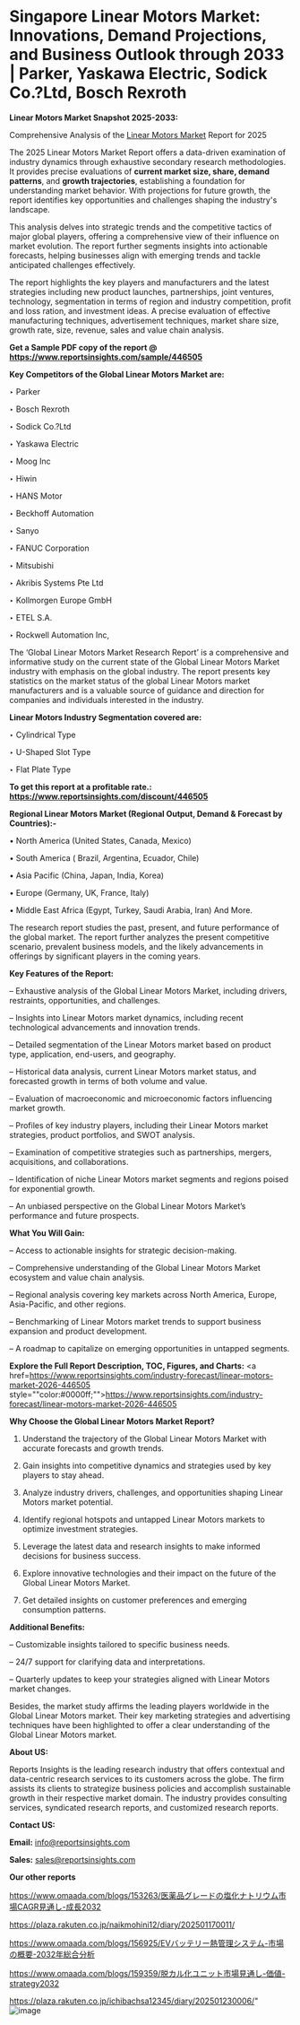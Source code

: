 # Singapore Linear Motors Market: Innovations, Demand Projections, and Business Outlook through 2033 | Parker, Yaskawa Electric, Sodick Co.?Ltd, Bosch Rexroth

<strong>Linear Motors Market Snapshot 2025-2033:</strong>

Comprehensive Analysis of the <a href=https://www.reportsinsights.com/sample/446505>Linear Motors Market</a> Report for 2025

The 2025 Linear Motors Market Report offers a data-driven examination of industry dynamics through exhaustive secondary research methodologies. It provides precise evaluations of <strong>current market size, share, demand patterns</strong>, and <strong>growth trajectories</strong>, establishing a foundation for understanding market behavior. With projections for future growth, the report identifies key opportunities and challenges shaping the industry's landscape.

This analysis delves into strategic trends and the competitive tactics of major global players, offering a comprehensive view of their influence on market evolution. The report further segments insights into actionable forecasts, helping businesses align with emerging trends and tackle anticipated challenges effectively.

The report highlights the key players and manufacturers and the latest strategies including new product launches, partnerships, joint ventures, technology, segmentation in terms of region and industry competition, profit and loss ration, and investment ideas. A precise evaluation of effective manufacturing techniques, advertisement techniques, market share size, growth rate, size, revenue, sales and value chain analysis.

<strong>Get a Sample PDF copy of the report @ <a href=https://www.reportsinsights.com/sample/446505 style=color:#0000ff;>https://www.reportsinsights.com/sample/446505</a></strong>

<strong>Key Competitors of the Global Linear Motors Market are:</strong>

‣ Parker

‣ Bosch Rexroth

‣ Sodick Co.?Ltd

‣ Yaskawa Electric

‣ Moog Inc

‣ Hiwin

‣ HANS Motor

‣ Beckhoff Automation

‣ Sanyo

‣ FANUC Corporation

‣ Mitsubishi

‣ Akribis Systems Pte Ltd

‣ Kollmorgen Europe GmbH

‣ ETEL S.A.

‣ Rockwell Automation Inc,

The ‘Global Linear Motors Market Research Report’ is a comprehensive and informative study on the current state of the Global Linear Motors Market industry with emphasis on the global industry. The report presents key statistics on the market status of the global Linear Motors market manufacturers and is a valuable source of guidance and direction for companies and individuals interested in the industry.

<strong>Linear Motors Industry Segmentation covered are:</strong>

‣ Cylindrical Type

‣ U-Shaped Slot Type

‣ Flat Plate Type

<strong>To get this report at a profitable rate.: <a href=https://www.reportsinsights.com/discount/446505 style=color:#0000ff;>https://www.reportsinsights.com/discount/446505</a></strong>

<strong>Regional Linear Motors Market (Regional Output, Demand &amp; Forecast by Countries):-</strong>

• North America (United States, Canada, Mexico)

• South America ( Brazil, Argentina, Ecuador, Chile)

• Asia Pacific (China, Japan, India, Korea)

• Europe (Germany, UK, France, Italy)

• Middle East Africa (Egypt, Turkey, Saudi Arabia, Iran) And More.

The research report studies the past, present, and future performance of the global market. The report further analyzes the present competitive scenario, prevalent business models, and the likely advancements in offerings by significant players in the coming years.

<strong>Key Features of the Report:</strong>

– Exhaustive analysis of the Global Linear Motors Market, including drivers, restraints, opportunities, and challenges.

– Insights into Linear Motors market dynamics, including recent technological advancements and innovation trends.

– Detailed segmentation of the Linear Motors market based on product type, application, end-users, and geography.

– Historical data analysis, current Linear Motors market status, and forecasted growth in terms of both volume and value.

– Evaluation of macroeconomic and microeconomic factors influencing market growth.

– Profiles of key industry players, including their Linear Motors market strategies, product portfolios, and SWOT analysis.

– Examination of competitive strategies such as partnerships, mergers, acquisitions, and collaborations.

– Identification of niche Linear Motors market segments and regions poised for exponential growth.

– An unbiased perspective on the Global Linear Motors Market’s performance and future prospects.

<strong>What You Will Gain:</strong>

– Access to actionable insights for strategic decision-making.

– Comprehensive understanding of the Global Linear Motors Market ecosystem and value chain analysis.

– Regional analysis covering key markets across North America, Europe, Asia-Pacific, and other regions.

– Benchmarking of Linear Motors market trends to support business expansion and product development.

– A roadmap to capitalize on emerging opportunities in untapped segments.

<strong>Explore the Full Report Description, TOC, Figures, and Charts:</strong>
<a href=https://www.reportsinsights.com/industry-forecast/linear-motors-market-2026-446505 style=""color:#0000ff;"">https://www.reportsinsights.com/industry-forecast/linear-motors-market-2026-446505</a>

<strong>Why Choose the Global Linear Motors Market Report?</strong>

1. Understand the trajectory of the Global Linear Motors Market with accurate forecasts and growth trends.

2. Gain insights into competitive dynamics and strategies used by key players to stay ahead.

3. Analyze industry drivers, challenges, and opportunities shaping Linear Motors market potential.

4. Identify regional hotspots and untapped Linear Motors markets to optimize investment strategies.

5. Leverage the latest data and research insights to make informed decisions for business success.

6. Explore innovative technologies and their impact on the future of the Global Linear Motors Market.

7. Get detailed insights on customer preferences and emerging consumption patterns.

<strong>Additional Benefits:</strong>

– Customizable insights tailored to specific business needs.

– 24/7 support for clarifying data and interpretations.

– Quarterly updates to keep your strategies aligned with Linear Motors market changes.

Besides, the market study affirms the leading players worldwide in the Global Linear Motors market. Their key marketing strategies and advertising techniques have been highlighted to offer a clear understanding of the Global Linear Motors market.

<strong><strong>About US</strong>:</strong>

Reports Insights is the leading research industry that offers contextual and data-centric research services to its customers across the globe. The firm assists its clients to strategize business policies and accomplish sustainable growth in their respective market domain. The industry provides consulting services, syndicated research reports, and customized research reports.

<strong>Contact US:</strong>

<p class=><b>Email:</b> <a href=mailto:info@reportsinsights.com>info@reportsinsights.com</a></p>
<p class=><b>Sales:</b> <a href=mailto:sales@reportsinsights.com>sales@reportsinsights.com</a></p>

<strong>Our other reports</strong>

<a href=https://www.omaada.com/blogs/153263/医薬品グレードの塩化ナトリウム市場CAGR見通し-成長2032>https://www.omaada.com/blogs/153263/医薬品グレードの塩化ナトリウム市場CAGR見通し-成長2032</a>

<a href=https://plaza.rakuten.co.jp/naikmohini12/diary/202501170011/>https://plaza.rakuten.co.jp/naikmohini12/diary/202501170011/</a>

<a href=https://www.omaada.com/blogs/156925/EVバッテリー熱管理システム-市場の概要-2032年総合分析>https://www.omaada.com/blogs/156925/EVバッテリー熱管理システム-市場の概要-2032年総合分析</a>

<a href=https://www.omaada.com/blogs/159359/脱カル化ユニット市場見通し-価値-strategy2032>https://www.omaada.com/blogs/159359/脱カル化ユニット市場見通し-価値-strategy2032</a>

<a href=https://plaza.rakuten.co.jp/ichibachsa12345/diary/202501230006/>https://plaza.rakuten.co.jp/ichibachsa12345/diary/202501230006/</a>"
![image](https://github.com/user-attachments/assets/d180450e-7292-48d0-a09a-cd97bd459334)
